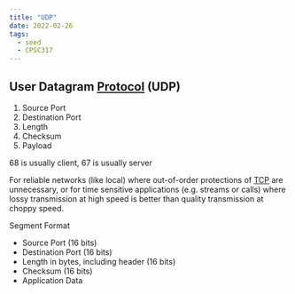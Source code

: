 ```yaml
---
title: "UDP"
date: 2022-02-26
tags:
  - seed
  - CPSC317
---
```


## User Datagram [Protocol](thoughts/Protocol.md) (UDP)

1. Source Port
2. Destination Port
3. Length
4. Checksum
5. Payload

68 is usually client, 67 is usually server

For reliable networks (like local) where out-of-order protections of [TCP](thoughts/TCP.md) are unnecessary, or for time sensitive applications (e.g. streams or calls) where lossy transmission at high speed is better than quality transmission at choppy speed.

Segment Format

- Source Port (16 bits)
- Destination Port (16 bits)
- Length in bytes, including header (16 bits)
- Checksum (16 bits)
- Application Data

